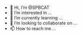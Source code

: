 - 👋 Hi, I’m @SPBCAT
- 👀 I’m interested in ...
- 🌱 I’m currently learning ...
- 💞️ I’m looking to collaborate on ...
- 📫 How to reach me ...

<!---
SPBCAT/SPBCAT is a ✨ special ✨ repository because its `README.md` (this file) appears on your GitHub profile.
You can click the Preview link to take a look at your changes.
--->
